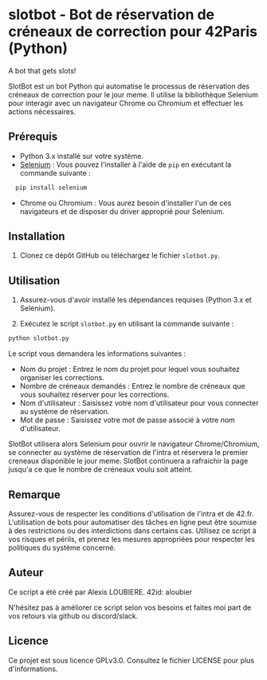 # slotbot - Bot de réservation de créneaux de correction pour 42Paris (Python)
A bot that gets slots!

SlotBot est un bot Python qui automatise le processus de réservation des créneaux de correction pour le jour meme. Il utilise la bibliothèque Selenium pour interagir avec un navigateur Chrome ou Chromium et effectuer les actions nécessaires.

## Prérequis

- Python 3.x installé sur votre système.
- [Selenium](https://www.selenium.dev/documentation/en/) : Vous pouvez l'installer à l'aide de `pip` en exécutant la commande suivante :
 ```bash
   pip install selenium
```
- Chrome ou Chromium : Vous aurez besoin d'installer l'un de ces navigateurs et de disposer du driver approprié pour Selenium.

## Installation

1. Clonez ce dépôt GitHub ou téléchargez le fichier `slotbot.py`.

## Utilisation

1. Assurez-vous d'avoir installé les dépendances requises (Python 3.x et Selenium).

2. Exécutez le script `slotbot.py` en utilisant la commande suivante :

```bash
python slotbot.py
```
Le script vous demandera les informations suivantes :
- Nom du projet : Entrez le nom du projet pour lequel vous souhaitez organiser les corrections.
- Nombre de créneaux demandés : Entrez le nombre de créneaux que vous souhaitez réserver pour les corrections.
- Nom d'utilisateur : Saisissez votre nom d'utilisateur pour vous connecter au système de réservation.
- Mot de passe : Saisissez votre mot de passe associé à votre nom d'utilisateur.

SlotBot utilisera alors Selenium pour ouvrir le navigateur Chrome/Chromium, se connecter au système de réservation de l'intra et réservera le premier creneaux disponible le jour meme.
SlotBot continuera a rafraichir la page jusqu'a ce que le nombre de créneaux voulu soit atteint.

## Remarque

Assurez-vous de respecter les conditions d'utilisation de l'intra et de 42.fr. L'utilisation de bots pour automatiser des tâches en ligne peut être soumise à des restrictions ou des interdictions dans certains cas. 
Utilisez ce script à vos risques et périls, et prenez les mesures appropriées pour respecter les politiques du système concerné.

## Auteur
Ce script a été créé par Alexis LOUBIERE. 42id: aloubier

N'hésitez pas à améliorer ce script selon vos besoins et faites moi part de vos retours via github ou discord/slack.

## Licence

Ce projet est sous licence GPLv3.0. Consultez le fichier LICENSE pour plus d'informations.
